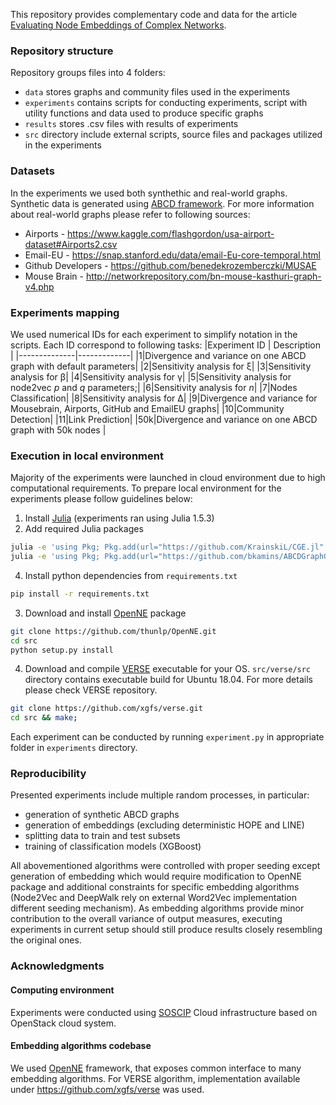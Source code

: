 This repository provides complementary code and data for the article [Evaluating Node Embeddings of Complex Networks](https://arxiv.org/abs/2102.08275).

### Repository structure
Repository groups files into 4 folders:
* `data` stores graphs and community files used in the experiments
* `experiments` contains scripts for conducting experiments, script with utility functions and data used to produce specific graphs
* `results` stores .csv files with results of experiments
* `src` directory include external scripts, source files and packages utilized in the experiments

### Datasets
In the experiments we used both synthethic and real-world graphs. Synthetic data is generated using [ABCD framework](https://github.com/bkamins/ABCDGraphGenerator.jl). For more information about real-world graphs please refer to following sources:
* Airports - https://www.kaggle.com/flashgordon/usa-airport-dataset#Airports2.csv
* Email-EU - https://snap.stanford.edu/data/email-Eu-core-temporal.html
* Github Developers - https://github.com/benedekrozemberczki/MUSAE
* Mouse Brain - http://networkrepository.com/bn-mouse-kasthuri-graph-v4.php

### Experiments mapping
We used numerical IDs for each experiment to simplify notation in the scripts. Each ID correspond to following tasks:
|Experiment ID | Description |
|--------------|-------------|
|1|Divergence and variance on one ABCD graph with default parameters|
|2|Sensitivity analysis for &xi;|
|3|Sensitivity analysis for &beta;|
|4|Sensitivity analysis for &gamma;|
|5|Sensitivity analysis for node2vec _p_ and _q_ parameters;|
|6|Sensitivity analysis for _n_|
|7|Nodes Classification|
|8|Sensitivity analysis for &Delta;|
|9|Divergence and variance for Mousebrain, Airports, GitHub and EmailEU graphs|
|10|Community Detection|
|11|Link Prediction|
|50k|Divergence and variance on one ABCD graph with 50k nodes |

### Execution in local environment
Majority of the experiments were launched in cloud environment due to high computational requirements.
To prepare local environment for the experiments please follow guidelines below:
1. Install [Julia](https://julialang.org/downloads/) (experiments ran using Julia 1.5.3)
2. Add required Julia packages
```bash
julia -e 'using Pkg; Pkg.add(url="https://github.com/KrainskiL/CGE.jl", rev="v1.2.2")'
julia -e 'using Pkg; Pkg.add(url="https://github.com/bkamins/ABCDGraphGenerator.jl")'
```
4. Install python dependencies from `requirements.txt`
```bash
pip install -r requirements.txt
```
3. Download and install [OpenNE](https://github.com/thunlp/OpenNE) package
```bash
git clone https://github.com/thunlp/OpenNE.git
cd src
python setup.py install
```
4. Download and compile [VERSE](https://github.com/xgfs/verse) executable for your OS. `src/verse/src` directory contains executable build for Ubuntu 18.04. For more details please check VERSE repository.
```bash
git clone https://github.com/xgfs/verse.git
cd src && make;
```

Each experiment can be conducted by running `experiment.py` in appropriate folder in `experiments` directory.

### Reproducibility
Presented experiments include multiple random processes, in particular:
* generation of synthetic ABCD graphs
* generation of embeddings (excluding deterministic HOPE and LINE)
* splitting data to train and test subsets
* training of classification models (XGBoost)

All abovementioned algorithms were controlled with proper seeding except generation of embedding which would require modification to OpenNE package and additional constraints for specific embedding algorithms (Node2Vec and DeepWalk rely on external Word2Vec implementation different seeding mechanism). As embedding algorithms provide minor contribution to the overall variance of output measures, executing experiments in current setup should still produce results closely resembling the original ones.

### Acknowledgments
#### Computing environment
Experiments were conducted using [SOSCIP](https://www.soscip.org/) Cloud infrastructure based on OpenStack cloud system.
#### Embedding algorithms codebase
We used [OpenNE](https://github.com/thunlp/OpenNE) framework, that exposes common interface to many embedding algorithms. For VERSE algorithm, implementation available under https://github.com/xgfs/verse was used.
